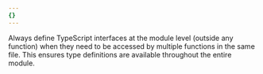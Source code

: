 ```yaml
---
{}
---
```


Always define TypeScript interfaces at the module level (outside any function) when they need to be accessed by multiple functions in the same file. This ensures type definitions are available throughout the entire module.
